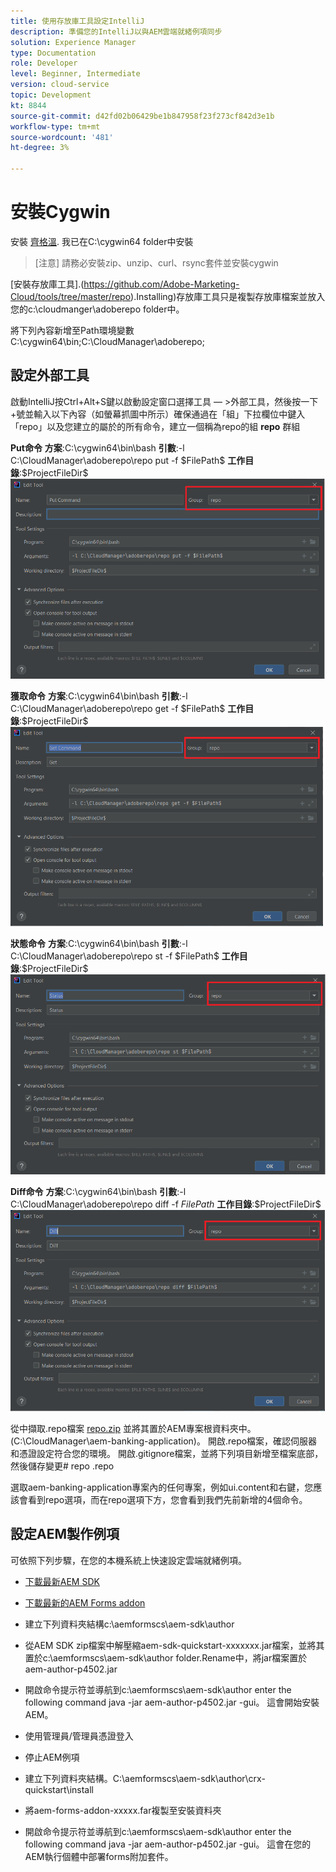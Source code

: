 ```yaml
---
title: 使用存放庫工具設定IntelliJ
description: 準備您的IntelliJ以與AEM雲端就緒例項同步
solution: Experience Manager
type: Documentation
role: Developer
level: Beginner, Intermediate
version: cloud-service
topic: Development
kt: 8844
source-git-commit: d42fd02b06429be1b847958f23f273cf842d3e1b
workflow-type: tm+mt
source-wordcount: '481'
ht-degree: 3%

---
```


# 安裝Cygwin

安裝 [齊格溫](https://www.cygwin.com/). 我已在C:\cygwin64 folder中安裝
>[注意]
> 請務必安裝zip、unzip、curl、rsync套件並安裝cygwin

[安裝存放庫工具].(https://github.com/Adobe-Marketing-Cloud/tools/tree/master/repo).Installing)存放庫工具只是複製存放庫檔案並放入您的c:\cloudmanger\adoberepo folder中。

將下列內容新增至Path環境變數C:\cygwin64\bin;C:\CloudManager\adoberepo;

## 設定外部工具

啟動IntelliJ按Ctrl+Alt+S鍵以啟動設定窗口選擇工具 — >外部工具，然後按一下+號並輸入以下內容（如螢幕抓圖中所示）確保通過在「組」下拉欄位中鍵入「repo」以及您建立的屬於的所有命令，建立一個稱為repo的組 **repo** 群組

**Put命令**
**方案**:C:\cygwin64\bin\bash
**引數**:-l C:\CloudManager\adoberepo\repo put -f \$FilePath\$
**工作目錄**:\$ProjectFileDir\$
![put-command](assets/put-command.png)

**獲取命令**
**方案**:C:\cygwin64\bin\bash
**引數**:-l C:\CloudManager\adoberepo\repo get -f \$FilePath\$
**工作目錄**:\$ProjectFileDir\$
![get-command](assets/get-command.png)

**狀態命令**
**方案**:C:\cygwin64\bin\bash
**引數**:-l C:\CloudManager\adoberepo\repo st -f \$FilePath\$
**工作目錄**:\$ProjectFileDir\$
![status-command](assets/status-command.png)

**Diff命令**
**方案**:C:\cygwin64\bin\bash
**引數**:-l C:\CloudManager\adoberepo\repo diff -f $FilePath$
**工作目錄**:\$ProjectFileDir\$
![diff命令](assets/diff-command.png)

從中擷取.repo檔案 [repo.zip](assets/repo.zip) 並將其置於AEM專案根資料夾中。 (C:\CloudManager\aem-banking-application)。 開啟.repo檔案，確認伺服器和憑證設定符合您的環境。
開啟.gitignore檔案，並將下列項目新增至檔案底部，然後儲存變更\# repo .repo

選取aem-banking-application專案內的任何專案，例如ui.content和右鍵，您應該會看到repo選項，而在repo選項下方，您會看到我們先前新增的4個命令。

## 設定AEM製作例項

可依照下列步驟，在您的本機系統上快速設定雲端就緒例項。
* [下載最新AEM SDK](https://experience.adobe.com/#/downloads/content/software-distribution/en/aemcloud.html)

* [下載最新的AEM Forms addon](https://experience.adobe.com/#/downloads/content/software-distribution/en/aemcloud.html)

* 建立下列資料夾結構c:\aemformscs\aem-sdk\author

* 從AEM SDK zip檔案中解壓縮aem-sdk-quickstart-xxxxxxx.jar檔案，並將其置於c:\aemformscs\aem-sdk\author folder.Rename中，將jar檔案置於aem-author-p4502.jar

* 開啟命令提示符並導航到c:\aemformscs\aem-sdk\author enter the following command java -jar aem-author-p4502.jar -gui。 這會開始安裝AEM。
* 使用管理員/管理員憑證登入
* 停止AEM例項
* 建立下列資料夾結構。C:\aemformscs\aem-sdk\author\crx-quickstart\install
* 將aem-forms-addon-xxxxx.far複製至安裝資料夾
* 開啟命令提示符並導航到c:\aemformscs\aem-sdk\author enter the following command java -jar aem-author-p4502.jar -gui。 這會在您的AEM執行個體中部署forms附加套件。



















